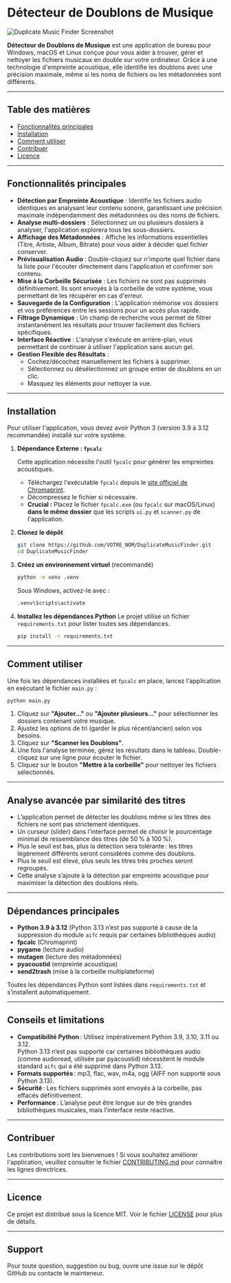 # Détecteur de Doublons de Musique

![Duplicate Music Finder Screenshot](https://raw.githubusercontent.com/Warry/DuplicateMusicFinder/main/docs/screenshot.png) <!-- Placeholder for a real screenshot -->

**Détecteur de Doublons de Musique** est une application de bureau pour Windows, macOS et Linux conçue pour vous aider à trouver, gérer et nettoyer les fichiers musicaux en double sur votre ordinateur. Grâce à une technologie d'empreinte acoustique, elle identifie les doublons avec une précision maximale, même si les noms de fichiers ou les métadonnées sont différents.

---

## Table des matières

- [Fonctionnalités principales](#fonctionnalités-principales)
- [Installation](#installation)
- [Comment utiliser](#comment-utiliser)
- [Contribuer](#contribuer)
- [Licence](#licence)

---

## Fonctionnalités principales

- **Détection par Empreinte Acoustique** : Identifie les fichiers audio identiques en analysant leur contenu sonore, garantissant une précision maximale indépendamment des métadonnées ou des noms de fichiers.
- **Analyse multi-dossiers** : Sélectionnez un ou plusieurs dossiers à analyser, l'application explorera tous les sous-dossiers.
- **Affichage des Métadonnées** : Affiche les informations essentielles (Titre, Artiste, Album, Bitrate) pour vous aider à décider quel fichier conserver.
- **Prévisualisation Audio** : Double-cliquez sur n'importe quel fichier dans la liste pour l'écouter directement dans l'application et confirmer son contenu.
- **Mise à la Corbeille Sécurisée** : Les fichiers ne sont pas supprimés définitivement. Ils sont envoyés à la corbeille de votre système, vous permettant de les récupérer en cas d'erreur.
- **Sauvegarde de la Configuration** : L'application mémorise vos dossiers et vos préférences entre les sessions pour un accès plus rapide.
- **Filtrage Dynamique** : Un champ de recherche vous permet de filtrer instantanément les résultats pour trouver facilement des fichiers spécifiques.
- **Interface Réactive** : L'analyse s'exécute en arrière-plan, vous permettant de continuer à utiliser l'application sans aucun gel.
- **Gestion Flexible des Résultats** :
    - Cochez/décochez manuellement les fichiers à supprimer.
    - Sélectionnez ou désélectionnez un groupe entier de doublons en un clic.
    - Masquez les éléments pour nettoyer la vue.

---

## Installation

Pour utiliser l'application, vous devez avoir Python 3 (version 3.9 à 3.12 recommandée) installé sur votre système.

1.  **Dépendance Externe : `fpcalc`**

    Cette application nécessite l'outil `fpcalc` pour générer les empreintes acoustiques.
    -   Téléchargez l'exécutable `fpcalc` depuis le [site officiel de Chromaprint](https://acoustid.org/chromaprint).
    -   Décompressez le fichier si nécessaire.
    -   **Crucial :** Placez le fichier `fpcalc.exe` (ou `fpcalc` sur macOS/Linux) **dans le même dossier** que les scripts `ui.py` et `scanner.py` de l'application.

2.  **Clonez le dépôt**
    ```bash
    git clone https://github.com/VOTRE_NOM/DuplicateMusicFinder.git
    cd DuplicateMusicFinder
    ```

3.  **Créez un environnement virtuel** (recommandé)
    ```bash
    python -m venv .venv
    ```
    Sous Windows, activez-le avec :
    ```bash
    .venv\Scripts\activate
    ```

4.  **Installez les dépendances Python**
    Le projet utilise un fichier `requirements.txt` pour lister toutes ses dépendances.
    ```bash
    pip install -r requirements.txt
    ```

---

## Comment utiliser

Une fois les dépendances installées et `fpcalc` en place, lancez l'application en exécutant le fichier `main.py` :

```bash
python main.py
```

1.  Cliquez sur **"Ajouter..."** ou **"Ajouter plusieurs..."** pour sélectionner les dossiers contenant votre musique.
2.  Ajustez les options de tri (garder le plus récent/ancien) selon vos besoins.
3.  Cliquez sur **"Scanner les Doublons"**.
4.  Une fois l'analyse terminée, gérez les résultats dans le tableau. Double-cliquez sur une ligne pour écouter le fichier.
5.  Cliquez sur le bouton **"Mettre à la corbeille"** pour nettoyer les fichiers sélectionnés.

---

## Analyse avancée par similarité des titres

- L’application permet de détecter les doublons même si les titres des fichiers ne sont pas strictement identiques.
- Un curseur (slider) dans l’interface permet de choisir le pourcentage minimal de ressemblance des titres (de 50 % à 100 %).
- Plus le seuil est bas, plus la détection sera tolérante : les titres légèrement différents seront considérés comme des doublons.
- Plus le seuil est élevé, plus seuls les titres très proches seront regroupés.
- Cette analyse s’ajoute à la détection par empreinte acoustique pour maximiser la détection des doublons réels.

---

## Dépendances principales

- **Python 3.9 à 3.12** (Python 3.13 n’est pas supporté à cause de la suppression du module `aifc` requis par certaines bibliothèques audio)
- **fpcalc** (Chromaprint)
- **pygame** (lecture audio)
- **mutagen** (lecture des métadonnées)
- **pyacoustid** (empreinte acoustique)
- **send2trash** (mise à la corbeille multiplateforme)

Toutes les dépendances Python sont listées dans `requirements.txt` et s’installent automatiquement.

---

## Conseils et limitations

- **Compatibilité Python** : Utilisez impérativement Python 3.9, 3.10, 3.11 ou 3.12.  
  Python 3.13 n’est pas supporté car certaines bibliothèques audio (comme audioread, utilisée par pyacoustid) nécessitent le module standard `aifc` qui a été supprimé dans Python 3.13.
- **Formats supportés** : mp3, flac, wav, m4a, ogg (AIFF non supporté sous Python 3.13).
- **Sécurité** : Les fichiers supprimés sont envoyés à la corbeille, pas effacés définitivement.
- **Performance** : L’analyse peut être longue sur de très grandes bibliothèques musicales, mais l’interface reste réactive.

---

## Contribuer

Les contributions sont les bienvenues ! Si vous souhaitez améliorer l'application, veuillez consulter le fichier [CONTRIBUTING.md](CONTRIBUTING.md) pour connaître les lignes directrices.

---

## Licence

Ce projet est distribué sous la licence MIT. Voir le fichier [LICENSE](LICENSE) pour plus de détails.

---

## Support

Pour toute question, suggestion ou bug, ouvre une issue sur le dépôt GitHub ou contacte le mainteneur.
